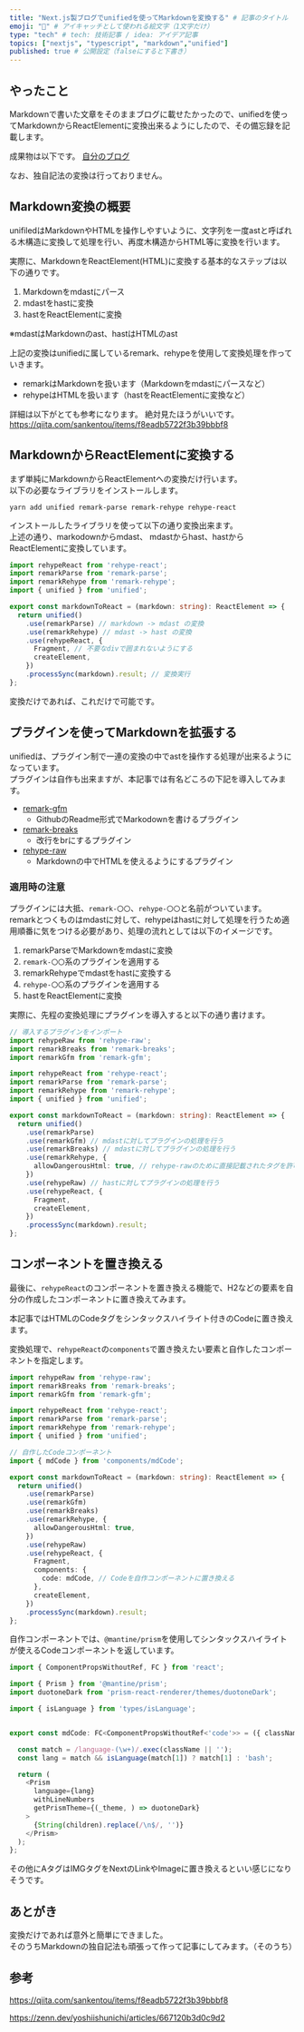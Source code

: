 ```yaml
---
title: "Next.js製ブログでunifiedを使ってMarkdownを変換する" # 記事のタイトル
emoji: "📝" # アイキャッチとして使われる絵文字（1文字だけ）
type: "tech" # tech: 技術記事 / idea: アイデア記事
topics: ["nextjs", "typescript", "markdown","unified"]
published: true # 公開設定（falseにすると下書き）
---
```


## やったこと
Markdownで書いた文章をそのままブログに載せたかったので、unifiedを使ってMarkdownからReactElementに変換出来るようにしたので、その備忘録を記載します。  

成果物は以下です。
[自分のブログ](https://sori883.dev/posts/this_blog_architecture)

なお、独自記法の変換は行っておりません。  

## Markdown変換の概要
unifiledはMarkdownやHTMLを操作しやすいように、文字列を一度astと呼ばれる木構造に変換して処理を行い、再度木構造からHTML等に変換を行います。  

実際に、MarkdownをReactElement(HTML)に変換する基本的なステップは以下の通りです。  
1. Markdownをmdastにパース
1. mdastをhastに変換
1. hastをReactElementに変換

※mdastはMarkdownのast、hastはHTMLのast  

上記の変換はunifiedに属しているremark、rehypeを使用して変換処理を作っていきます。  
- remarkはMarkdownを扱います（Markdownをmdastにパースなど）
- rehypeはHTMLを扱います（hastをReactElementに変換など）

詳細は以下がとても参考になります。  絶対見たほうがいいです。  
https://qiita.com/sankentou/items/f8eadb5722f3b39bbbf8


## MarkdownからReactElementに変換する
まず単純にMarkdownからReactElementへの変換だけ行います。  
以下の必要なライブラリをインストールします。  
```
yarn add unified remark-parse remark-rehype rehype-react
```

インストールしたライブラリを使って以下の通り変換出来ます。  
上述の通り、markodownからmdast、 mdastからhast、hastからReactElementに変換しています。  

```typescript
import rehypeReact from 'rehype-react';
import remarkParse from 'remark-parse';
import remarkRehype from 'remark-rehype';
import { unified } from 'unified';

export const markdownToReact = (markdown: string): ReactElement => {
  return unified()
    .use(remarkParse) // markdown -> mdast の変換
    .use(remarkRehype) // mdast -> hast の変換
    .use(rehypeReact, {
      Fragment, // 不要なdivで囲まれないようにする
      createElement,
    })
    .processSync(markdown).result; // 変換実行
};
```

変換だけであれば、これだけで可能です。  

## プラグインを使ってMarkdownを拡張する
unifiedは、プラグイン制で一連の変換の中でastを操作する処理が出来るようになっています。  
プラグインは自作も出来ますが、本記事では有名どころの下記を導入してみます。  

- [remark-gfm](https://github.com/remarkjs/remark-gfm)
  - GithubのReadme形式でMarkodownを書けるプラグイン
- [remark-breaks](https://github.com/remarkjs/remark-breaks)
  - 改行をbrにするプラグイン
- [rehype-raw](https://github.com/rehypejs/rehype-raw)
  - Markdownの中でHTMLを使えるようにするプラグイン

### 適用時の注意
プラグインには大抵、`remark-〇〇`、`rehype-〇〇`と名前がついています。
remarkとつくものはmdastに対して、rehypeはhastに対して処理を行うため適用順番に気をつける必要があり、処理の流れとしては以下のイメージです。  

1. remarkParseでMarkdownをmdastに変換
1. `remark-〇〇`系のプラグインを適用する
1. remarkRehypeでmdastをhastに変換する
1. `rehype-〇〇`系のプラグインを適用する
1. hastをReactElementに変換

実際に、先程の変換処理にプラグインを導入すると以下の通り書けます。  

```typescript
// 導入するプラグインをインポート
import rehypeRaw from 'rehype-raw'; 
import remarkBreaks from 'remark-breaks';
import remarkGfm from 'remark-gfm';

import rehypeReact from 'rehype-react';
import remarkParse from 'remark-parse';
import remarkRehype from 'remark-rehype';
import { unified } from 'unified';

export const markdownToReact = (markdown: string): ReactElement => {
  return unified()
    .use(remarkParse)
    .use(remarkGfm) // mdastに対してプラグインの処理を行う
    .use(remarkBreaks) // mdastに対してプラグインの処理を行う
    .use(remarkRehype, {
      allowDangerousHtml: true, // rehype-rawのために直接記載されたタグを許可する
    })
    .use(rehypeRaw) // hastに対してプラグインの処理を行う
    .use(rehypeReact, {
      Fragment,
      createElement,
    })
    .processSync(markdown).result;
};
```

## コンポーネントを置き換える
最後に、`rehypeReact`のコンポーネントを置き換える機能で、H2などの要素を自分の作成したコンポーネントに置き換えてみます。  

本記事ではHTMLのCodeタグをシンタックスハイライト付きのCodeに置き換えます。  

変換処理で、`rehypeReact`の`components`で置き換えたい要素と自作したコンポーネントを指定します。

```typescript
import rehypeRaw from 'rehype-raw'; 
import remarkBreaks from 'remark-breaks';
import remarkGfm from 'remark-gfm';

import rehypeReact from 'rehype-react';
import remarkParse from 'remark-parse';
import remarkRehype from 'remark-rehype';
import { unified } from 'unified';

// 自作したCodeコンポーネント
import { mdCode } from 'components/mdCode';

export const markdownToReact = (markdown: string): ReactElement => {
  return unified()
    .use(remarkParse)
    .use(remarkGfm)
    .use(remarkBreaks)
    .use(remarkRehype, {
      allowDangerousHtml: true,
    })
    .use(rehypeRaw)
    .use(rehypeReact, {
      Fragment,
      components: {
        code: mdCode, // Codeを自作コンポーネントに置き換える
      },
      createElement,
    })
    .processSync(markdown).result;
};
```

自作コンポーネントでは、`@mantine/prism`を使用してシンタックスハイライトが使えるCodeコンポーネントを返しています。  

```typescript
import { ComponentPropsWithoutRef, FC } from 'react';

import { Prism } from '@mantine/prism';
import duotoneDark from 'prism-react-renderer/themes/duotoneDark';

import { isLanguage } from 'types/isLanguage';


export const mdCode: FC<ComponentPropsWithoutRef<'code'>> = ({ className, children }) => {

  const match = /language-(\w+)/.exec(className || '');
  const lang = match && isLanguage(match[1]) ? match[1] : 'bash';

  return (
    <Prism
      language={lang}
      withLineNumbers
      getPrismTheme={(_theme, ) => duotoneDark}
    >
      {String(children).replace(/\n$/, '')}
    </Prism>
  );
};
```

その他にAタグはIMGタグをNextのLinkやImageに置き換えるといい感じになりそうです。  

## あとがき
変換だけであれば意外と簡単にできました。  
そのうちMarkdownの独自記法も頑張って作って記事にしてみます。（そのうち）  


## 参考
https://qiita.com/sankentou/items/f8eadb5722f3b39bbbf8

https://zenn.dev/yoshiishunichi/articles/667120b3d0c9d2